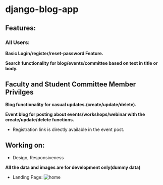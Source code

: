 
# django-blog-app

## Features:
### All Users:
**Basic Login/register/reset-password Feature.**


**Search functionality for blog/events/committee based on text in title or body.**


## Faculty and Student Committee Member Privilges
**Blog functionality for casual updates.(create/update/delete).**

**Event blog for posting about events/workshops/webinar with the create/update/delete functions.**

* Registration link is directly available in the event post.

## Working on:
* Design, Responsiveness


**All the data and images are for development only(dummy data)**
* Landing Page:
![home](https://user-images.githubusercontent.com/54173157/109678925-1d82e200-7ba1-11eb-8563-27b194899425.PNG)
